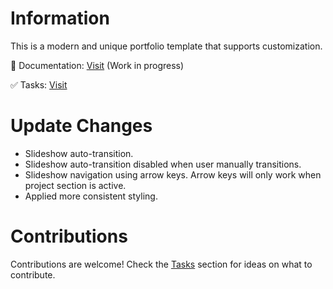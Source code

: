# Information
This is a modern and unique portfolio template that supports customization.

📘 Documentation: [Visit](https://soapy-cerise-09a.notion.site/v2-0-0-Documentation-cd3ed833ef0041dbbf7ed17b81f67746?pvs=74) (Work in progress)

✅ Tasks: [Visit](https://soapy-cerise-09a.notion.site/Projects-Tasks-97fcd7fb8f024d79adb504f6cf48009e)

# Update Changes
- Slideshow auto-transition.
- Slideshow auto-transition disabled when user manually transitions.
- Slideshow navigation using arrow keys. Arrow keys will only work when project section is active.
- Applied more consistent styling.

# Contributions
Contributions are welcome! Check the [Tasks](https://soapy-cerise-09a.notion.site/Projects-Tasks-97fcd7fb8f024d79adb504f6cf48009e) section for ideas on what to contribute.
